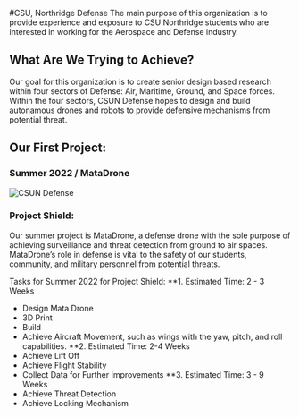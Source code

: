 #CSU, Northridge Defense
The main purpose of this organization is to provide experience and exposure to CSU Northridge students who are interested in working for the Aerospace and Defense industry. 

## What Are We Trying to Achieve?
Our goal for this organization is to create senior design based research within four sectors of Defense: Air, Maritime, Ground, and Space forces. 
Within the four sectors, CSUN Defense hopes to design and build autonamous drones and robots to provide defensive mechanisms from potential threat. 

## Our First Project:
### Summer 2022 / MataDrone
![CSUN Defense](/Air-Force/imgs/firstDesign.png)

### Project Shield:
Our summer project is MataDrone, a defense drone with the sole purpose of achieving surveillance and threat detection from ground to air spaces.
MataDrone’s role in defense is vital to the safety of our students, community, and military personnel from potential threats.

Tasks for Summer 2022 for Project Shield:
**1. Estimated Time: 2 - 3 Weeks
* Design Mata Drone
* 3D Print
* Build
* Achieve Aircraft Movement, such as wings with the yaw, pitch, and roll capabilities.
**2. Estimated Time: 2-4 Weeks
* Achieve Lift Off
* Achieve Flight Stability
* Collect Data for Further Improvements
**3. Estimated Time: 3 - 9 Weeks
* Achieve Threat Detection
* Achieve Locking Mechanism
